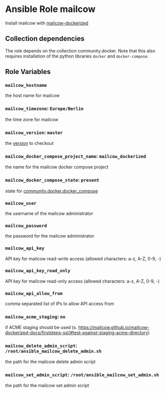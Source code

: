 # Ansible Role mailcow

Install mailcow with [mailcow-dockerized]('https://github.com/mailcow/mailcow-dockerized.git')

## Collection dependencies

The role depends on the collection community.docker.
Note that this also requires installation of the python libraries `docker` and `docker-compose`.

## Role Variables

### `mailcow_hostname`

the host name for mailcow

### `mailcow_timezone`: `Europe/Berlin`

the time zone for mailcow

### `mailcow_version`: `master`

the [version](https://docs.ansible.com/ansible/latest/collections/ansible/builtin/git_module.html#parameter-version) to checkout

### `mailcow_docker_compose_project_name`: `mailcow_dockerized`

the name for the mailcow docker compose project

### `mailcow_docker_compose_state`: `present`

state for [community.docker.docker_compose](https://docs.ansible.com/ansible/latest/collections/community/docker/docker_compose_module.html)

### `mailcow_user`

the username of the mailcow administrator

### `mailcow_password`

the password for the mailcow administrator

### `mailcow_api_key`

API key for mailcow read-write access (allowed characters: a-z, A-Z, 0-9, -)

### `mailcow_api_key_read_only`

API key for mailcow read-only access (allowed characters: a-z, A-Z, 0-9, -)

### `mailcow_api_allow_from`

comma separated list of IPs to allow API access from

### `mailcow_acme_staging`: `no`

if ACME staging should be used (s. https://mailcow.github.io/mailcow-dockerized-docs/firststeps-ssl/#test-against-staging-acme-directory)

### `mailcow_delete_admin_script`: `/root/ansible_mailcow_delete_admin.sh`

the path for the mailcow delete admin script

### `mailcow_set_admin_script`: `/root/ansible_mailcow_set_admin.sh`

the path for the mailcow set admin script
